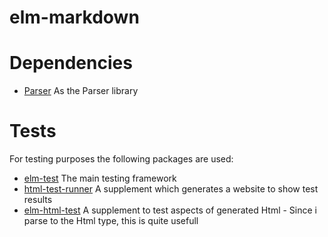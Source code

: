 # elm-markdown

# Dependencies
- [Parser](http://package.elm-lang.org/packages/elm-tools/parser/2.0.1/) As the Parser library

# Tests
For testing purposes the following packages are used:
- [elm-test](http://package.elm-lang.org/packages/elm-community/elm-test/4.2.0/) The main testing framework
- [html-test-runner](http://package.elm-lang.org/packages/elm-community/html-test-runner/1.0.7/) A supplement which generates a website to show test results
- [elm-html-test](http://package.elm-lang.org/packages/eeue56/elm-html-test/5.2.0/) A supplement to test aspects of generated Html - Since i parse to the Html type, this is quite usefull 

